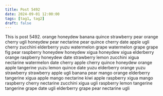 ```yaml
---
title: Post 5492
date: 2024-09-01 12:00:00
tags: [tag1, tag2]
draft: false
---
```

This is post 5492.
orange
honeydew
banana
quince
strawberry
pear
orange
cherry
ugli
honeydew
pear
nectarine
pear
quince
cherry
date
apple
ugli
cherry
zucchini
elderberry
yuzu
watermelon
grape
watermelon
grape
grape
fig
pear
raspberry
honeydew
honeydew
xigua
honeydew
xigua
elderberry
orange
raspberry
honeydew
date
strawberry
lemon
zucchini
xigua
nectarine
watermelon
date
cherry
apple
cherry
quince
honeydew
orange
apple
tangerine
yuzu
lemon
quince
date
yuzu
elderberry
orange
yuzu
strawberry
strawberry
apple
ugli
banana
pear
mango
orange
elderberry
tangerine
xigua
apple
mango
nectarine
kiwi
apple
raspberry
xigua
mango
raspberry
cherry
nectarine
zucchini
xigua
ugli
raspberry
lemon
tangerine
tangerine
grape
date
ugli
elderberry
grape
pear
nectarine
ugli
